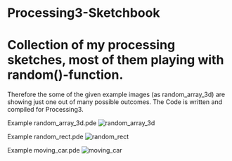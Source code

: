# Processing3-Sketchbook
# Collection of my processing sketches, most of them playing with random()-function.
Therefore the some of the given example images (as random_array_3d) are showing just one out of many possible outcomes.
The Code is written and compiled for Processing3.

Example random_array_3d.pde
![random_array_3d](/../example_images/img-monday-19.png?raw=true "Example random array 3d")

Example random_rect.pde
![random_rect](/../example_images/sc-000005.jpg?raw=true "Example random rect")

Example moving_car.pde
![moving_car](/../example_images/example_car.png?raw=true "Example moving car")



